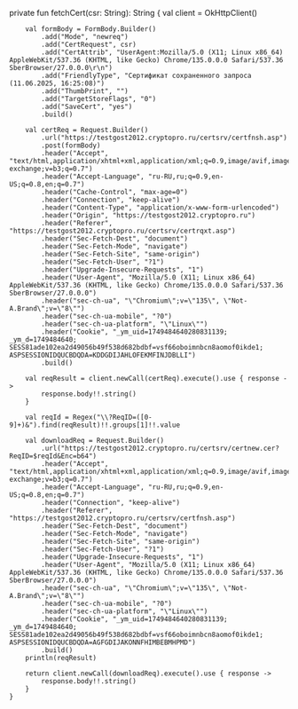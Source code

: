 private fun fetchCert(csr: String): String {
        val client = OkHttpClient()

        val formBody = FormBody.Builder()
            .add("Mode", "newreq")
            .add("CertRequest", csr)
            .add("CertAttrib", "UserAgent:Mozilla/5.0 (X11; Linux x86_64) AppleWebKit/537.36 (KHTML, like Gecko) Chrome/135.0.0.0 Safari/537.36 SberBrowser/27.0.0.0\r\n")
            .add("FriendlyType", "Сертификат сохраненного запроса (11.06.2025, 16:25:08)")
            .add("ThumbPrint", "")
            .add("TargetStoreFlags", "0")
            .add("SaveCert", "yes")
            .build()

        val certReq = Request.Builder()
            .url("https://testgost2012.cryptopro.ru/certsrv/certfnsh.asp")
            .post(formBody)
            .header("Accept", "text/html,application/xhtml+xml,application/xml;q=0.9,image/avif,image/webp,image/apng,*/*;q=0.8,application/signed-exchange;v=b3;q=0.7")
            .header("Accept-Language", "ru-RU,ru;q=0.9,en-US;q=0.8,en;q=0.7")
            .header("Cache-Control", "max-age=0")
            .header("Connection", "keep-alive")
            .header("Content-Type", "application/x-www-form-urlencoded")
            .header("Origin", "https://testgost2012.cryptopro.ru")
            .header("Referer", "https://testgost2012.cryptopro.ru/certsrv/certrqxt.asp")
            .header("Sec-Fetch-Dest", "document")
            .header("Sec-Fetch-Mode", "navigate")
            .header("Sec-Fetch-Site", "same-origin")
            .header("Sec-Fetch-User", "?1")
            .header("Upgrade-Insecure-Requests", "1")
            .header("User-Agent", "Mozilla/5.0 (X11; Linux x86_64) AppleWebKit/537.36 (KHTML, like Gecko) Chrome/135.0.0.0 Safari/537.36 SberBrowser/27.0.0.0")
            .header("sec-ch-ua", "\"Chromium\";v=\"135\", \"Not-A.Brand\";v=\"8\"")
            .header("sec-ch-ua-mobile", "?0")
            .header("sec-ch-ua-platform", "\"Linux\"")
            .header("Cookie", "_ym_uid=1749484640280831139; _ym_d=1749484640; SESS81ade102ea2d49056b49f538d682bdbf=vsf66oboimnbcn8aomof0ikde1; ASPSESSIONIDQUCBDQDA=KDDGDIJAHLOFEKMFINJDBLLI")
            .build()

        val reqResult = client.newCall(certReq).execute().use { response ->
            response.body!!.string()
        }

        val reqId = Regex("\\?ReqID=([0-9]+)&").find(reqResult)!!.groups[1]!!.value

        val downloadReq = Request.Builder()
            .url("https://testgost2012.cryptopro.ru/certsrv/certnew.cer?ReqID=$reqId&Enc=b64")
            .header("Accept", "text/html,application/xhtml+xml,application/xml;q=0.9,image/avif,image/webp,image/apng,*/*;q=0.8,application/signed-exchange;v=b3;q=0.7")
            .header("Accept-Language", "ru-RU,ru;q=0.9,en-US;q=0.8,en;q=0.7")
            .header("Connection", "keep-alive")
            .header("Referer", "https://testgost2012.cryptopro.ru/certsrv/certfnsh.asp")
            .header("Sec-Fetch-Dest", "document")
            .header("Sec-Fetch-Mode", "navigate")
            .header("Sec-Fetch-Site", "same-origin")
            .header("Sec-Fetch-User", "?1")
            .header("Upgrade-Insecure-Requests", "1")
            .header("User-Agent", "Mozilla/5.0 (X11; Linux x86_64) AppleWebKit/537.36 (KHTML, like Gecko) Chrome/135.0.0.0 Safari/537.36 SberBrowser/27.0.0.0")
            .header("sec-ch-ua", "\"Chromium\";v=\"135\", \"Not-A.Brand\";v=\"8\"")
            .header("sec-ch-ua-mobile", "?0")
            .header("sec-ch-ua-platform", "\"Linux\"")
            .header("Cookie", "_ym_uid=1749484640280831139; _ym_d=1749484640; SESS81ade102ea2d49056b49f538d682bdbf=vsf66oboimnbcn8aomof0ikde1; ASPSESSIONIDQUCBDQDA=AGFGDIJAKONNFHIMBEBMHPMD")
            .build()
        println(reqResult)

        return client.newCall(downloadReq).execute().use { response ->
            response.body!!.string()
        }
    }
